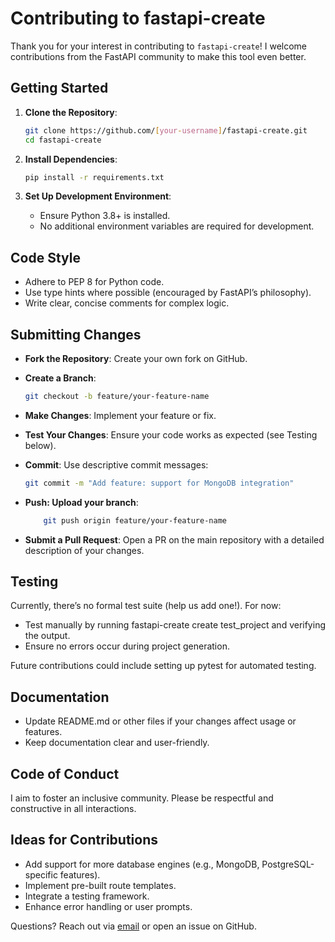 # Contributing to fastapi-create

Thank you for your interest in contributing to `fastapi-create`! I welcome contributions from the FastAPI community to make this tool even better.

## Getting Started

1. **Clone the Repository**:

   ```bash
   git clone https://github.com/[your-username]/fastapi-create.git
   cd fastapi-create
   ```

2. **Install Dependencies**:

    ```bash
    pip install -r requirements.txt
    ```

3. **Set Up Development Environment**:
    - Ensure Python 3.8+ is installed.
    - No additional environment variables are required for development.

## Code Style

- Adhere to PEP 8 for Python code.
- Use type hints where possible (encouraged by FastAPI’s philosophy).
- Write clear, concise comments for complex logic.

## Submitting Changes

- **Fork the Repository**: Create your own fork on GitHub.
- **Create a Branch**:

    ```bash
    git checkout -b feature/your-feature-name
    ```

- **Make Changes**: Implement your feature or fix.
- **Test Your Changes**: Ensure your code works as expected (see Testing below).
- **Commit**: Use descriptive commit messages:

    ```bash
    git commit -m "Add feature: support for MongoDB integration"
    ```

- **Push: Upload your branch**:

    ```bash
        git push origin feature/your-feature-name
    ```

- **Submit a Pull Request**: Open a PR on the main repository with a detailed description of your changes.

## Testing

Currently, there’s no formal test suite (help us add one!). For now:

- Test manually by running fastapi-create create test_project and verifying the output.
- Ensure no errors occur during project generation.

Future contributions could include setting up pytest for automated testing.

## Documentation

- Update README.md or other files if your changes affect usage or features.
- Keep documentation clear and user-friendly.

## Code of Conduct

I aim to foster an inclusive community. Please be respectful and constructive in all interactions.

## Ideas for Contributions

- Add support for more database engines (e.g., MongoDB, PostgreSQL-specific features).
- Implement pre-built route templates.
- Integrate a testing framework.
- Enhance error handling or user prompts.

Questions? Reach out via [email](mailto:fsticks8187@gmail.com) or open an issue on GitHub.
